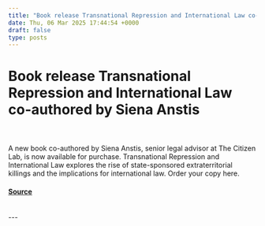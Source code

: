 ```yaml
---
title: "Book release Transnational Repression and International Law co-authored by Siena Anstis"
date: Thu, 06 Mar 2025 17:44:54 +0000
draft: false
type: posts
---
```

# Book release Transnational Repression and International Law co-authored by Siena Anstis

<br/>

<br/>
A new book co-authored by Siena Anstis, senior legal advisor at The Citizen Lab, is now available for purchase. Transnational Repression and International Law explores the rise of state-sponsored extraterritorial killings and the implications for international law. Order your copy here.

#### [Source](https://citizenlab.ca/2025/03/book-release-transnational-repression-and-international-law/)

<br/>
---
